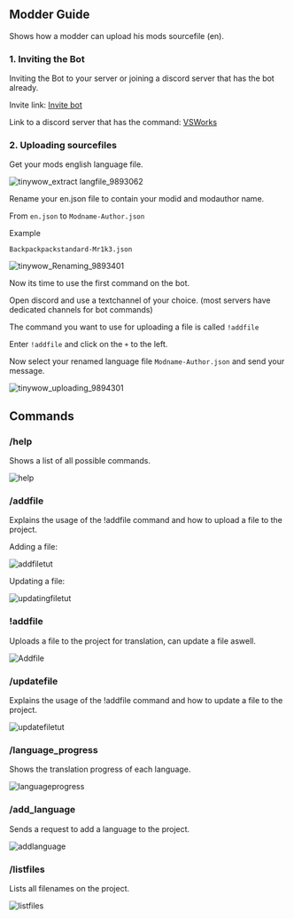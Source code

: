 ## Modder Guide

Shows how a modder can upload his mods sourcefile (en).

### 1. Inviting the Bot

Inviting the Bot to your server or joining a discord server that has the bot already.

Invite link: [Invite bot](https://discord.com/api/oauth2/authorize?client_id=949725454477168661&permissions=140123630656&scope=applications.commands%20bot)

Link to a discord server that has the command: [VSWorks](https://discord.gg/7z5mxQN3sm)

### 2. Uploading sourcefiles

Get your mods english language file.

![tinywow_extract langfile_9893062](https://user-images.githubusercontent.com/100879715/208251715-7efb7c7e-a6c1-4c31-9136-103ac8962b06.gif)

Rename your en.json file to contain your modid and modauthor name.

From `en.json` to `Modname-Author.json`

Example

`Backpackpackstandard-Mr1k3.json`

![tinywow_Renaming_9893401](https://user-images.githubusercontent.com/100879715/208252127-65e68aad-599e-4b37-b861-f505f7cbc9e6.gif)

Now its time to use the first command on the bot.

Open discord and use a textchannel of your choice. (most servers have dedicated channels for bot commands)

The command you want to use for uploading a file is called `!addfile`

Enter `!addfile` and click on the `+` to the left.

Now select your renamed language file `Modname-Author.json` and send your message.

![tinywow_uploading_9894301](https://user-images.githubusercontent.com/100879715/208253233-7ace73e4-0697-4ef9-a8b7-f1139521e66d.gif)


## Commands

### /help

Shows a list of all possible commands.

![help](https://i.imgur.com/fKKbxeB.png)

### /addfile

Explains the usage of the !addfile command and how to upload a file to the project.

Adding a file:
 
![addfiletut](https://i.imgur.com/BGWvOF7.png)


Updating a file:
 
![updatingfiletut](https://i.imgur.com/odrHsUw.png)

### !addfile

Uploads a file to the project for translation, can update a file aswell.

![Addfile](https://i.imgur.com/JP3CnT3.png)

### /updatefile

Explains the usage of the !addfile command and how to update a file to the project.

![updatefiletut](https://i.imgur.com/emUzByv.png)

### /language_progress

Shows the translation progress of each language.

![languageprogress](https://i.imgur.com/yKuf1Vc.png)

### /add_language

Sends a request to add a language to the project.

![addlanguage](https://i.imgur.com/Yro7d4q.png)

### /listfiles

Lists all filenames on the project.

![listfiles](https://i.imgur.com/PBWWbMm.png)
